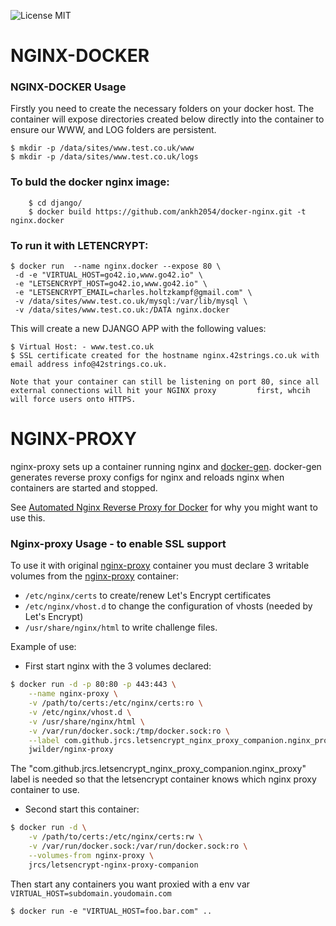 ![License MIT](https://img.shields.io/badge/license-MIT-blue.svg)

# NGINX-DOCKER


### NGINX-DOCKER Usage


Firstly you need to create the necessary folders on your docker host. The container will expose directories created below directly into the container to ensure our WWW, and LOG folders are persistent.

	$ mkdir -p /data/sites/www.test.co.uk/www
	$ mkdir -p /data/sites/www.test.co.uk/logs



### To buld the docker nginx image:

		$ cd django/
		$ docker build https://github.com/ankh2054/docker-nginx.git -t nginx.docker 

### To run it with LETENCRYPT:

    $ docker run  --name nginx.docker --expose 80 \
	 -d -e "VIRTUAL_HOST=go42.io,www.go42.io" \
	 -e "LETSENCRYPT_HOST=go42.io,www.go42.io" \
	 -e "LETSENCRYPT_EMAIL=charles.holtzkampf@gmail.com" \
	 -v /data/sites/www.test.co.uk/mysql:/var/lib/mysql \
	 -v /data/sites/www.test.co.uk:/DATA nginx.docker

This will create a new DJANGO APP with the following values:

	$ Virtual Host: - www.test.co.uk
	$ SSL certificate created for the hostname nginx.42strings.co.uk with email address info@42strings.co.uk.
	
	Note that your container can still be listening on port 80, since all external connections will hit your NGINX proxy 	     first, whcih will force users onto HTTPS. 
	


# NGINX-PROXY


nginx-proxy sets up a container running nginx and [docker-gen][1].  docker-gen generates reverse proxy configs for nginx and reloads nginx when containers are started and stopped.

See [Automated Nginx Reverse Proxy for Docker][2] for why you might want to use this.

### Nginx-proxy Usage - to enable SSL support

To use it with original [nginx-proxy](https://github.com/jwilder/nginx-proxy) container you must declare 3 writable volumes from the [nginx-proxy](https://github.com/jwilder/nginx-proxy) container:
* `/etc/nginx/certs` to create/renew Let's Encrypt certificates
* `/etc/nginx/vhost.d` to change the configuration of vhosts (needed by Let's Encrypt)
* `/usr/share/nginx/html` to write challenge files.

Example of use:

* First start nginx with the 3 volumes declared:
```bash
$ docker run -d -p 80:80 -p 443:443 \
    --name nginx-proxy \
    -v /path/to/certs:/etc/nginx/certs:ro \
    -v /etc/nginx/vhost.d \
    -v /usr/share/nginx/html \
    -v /var/run/docker.sock:/tmp/docker.sock:ro \
    --label com.github.jrcs.letsencrypt_nginx_proxy_companion.nginx_proxy \
    jwilder/nginx-proxy
```
The "com.github.jrcs.letsencrypt_nginx_proxy_companion.nginx_proxy" label is needed so that the letsencrypt container knows which nginx proxy container to use.

* Second start this container:
```bash
$ docker run -d \
    -v /path/to/certs:/etc/nginx/certs:rw \
    -v /var/run/docker.sock:/var/run/docker.sock:ro \
    --volumes-from nginx-proxy \
    jrcs/letsencrypt-nginx-proxy-companion
```

Then start any containers you want proxied with a env var `VIRTUAL_HOST=subdomain.youdomain.com`

    $ docker run -e "VIRTUAL_HOST=foo.bar.com" ..




[1]: https://github.com/etopian/docker-gen
[2]: http://jasonwilder.com/blog/2014/03/25/automated-nginx-reverse-proxy-for-docker/

